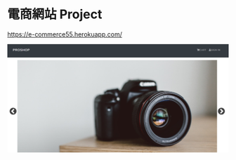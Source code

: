 # 電商網站 Project
https://e-commerce55.herokuapp.com/

![image](https://github.com/dracarys55/E-commerce/blob/main/%E6%93%B7%E5%8F%96.PNG)
